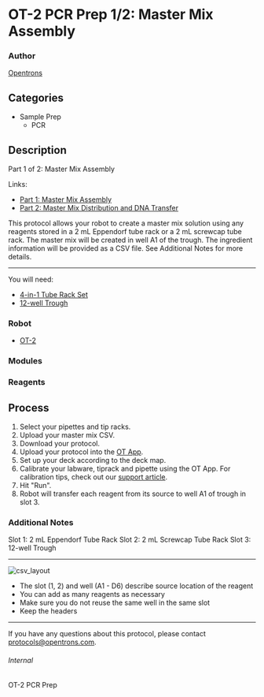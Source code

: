 # OT-2 PCR Prep 1/2: Master Mix Assembly

### Author
[Opentrons](http://www.opentrons.com/)

## Categories
* Sample Prep
    * PCR

## Description
Part 1 of 2: Master Mix Assembly

Links:
* [Part 1: Master Mix Assembly](./pcr_prep_part_1)
* [Part 2: Master Mix Distribution and DNA Transfer](./pcr_prep_part_2)

This protocol allows your robot to create a master mix solution using any reagents stored in a 2 mL Eppendorf tube rack or a 2 mL screwcap tube rack. The master mix will be created in well A1 of the trough. The ingredient information will be provided as a CSV file. See Additional Notes for more details.

---

You will need:
* [4-in-1 Tube Rack Set](https://shop.opentrons.com/collections/opentrons-tips/products/tube-rack-set-1)
* [12-well Trough](https://www.usascientific.com/12-channel-automation-reservoir.aspx)

### Robot
* [OT-2](https://opentrons.com/ot-2)

### Modules

### Reagents

## Process
1. Select your pipettes and tip racks.
2. Upload your master mix CSV.
3. Download your protocol.
4. Upload your protocol into the [OT App](https://opentrons.com/ot-app).
5. Set up your deck according to the deck map.
6. Calibrate your labware, tiprack and pipette using the OT App. For calibration tips, check out our [support article](https://support.opentrons.com/ot-2/getting-started-software-setup/deck-calibration).
7. Hit "Run".
8. Robot will transfer each reagent from its source to well A1 of trough in slot 3.


### Additional Notes
Slot 1: 2 mL Eppendorf Tube Rack
Slot 2: 2 mL Screwcap Tube Rack
Slot 3: 12-well Trough

---

![csv_layout](https://s3.amazonaws.com/opentrons-protocol-library-website/custom-README-images/1473-acies-bio/CSV.png)

* The slot (1, 2) and well (A1 - D6) describe source location of the reagent
* You can add as many reagents as necessary
* Make sure you do not reuse the same well in the same slot
* Keep the headers

---

If you have any questions about this protocol, please contact protocols@opentrons.com.

###### Internal
OT-2 PCR Prep
